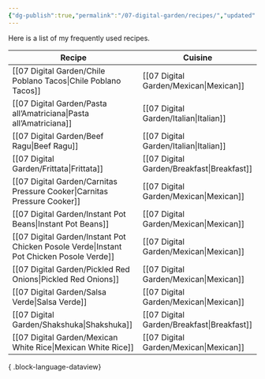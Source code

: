 ```yaml
---
{"dg-publish":true,"permalink":"/07-digital-garden/recipes/","updated":"2025-04-05T16:57:31.654-07:00"}
---
```



Here is a list of my frequently used recipes.

| Recipe                                                                                      | Cuisine                                       |
| ------------------------------------------------------------------------------------------- | --------------------------------------------- |
| [[07 Digital Garden/Chile Poblano Tacos\|Chile Poblano Tacos]]                           | [[07 Digital Garden/Mexican\|Mexican]]     |
| [[07 Digital Garden/Pasta all’Amatriciana\|Pasta all’Amatriciana]]                       | [[07 Digital Garden/Italian\|Italian]]     |
| [[07 Digital Garden/Beef Ragu\|Beef Ragu]]                                               | [[07 Digital Garden/Italian\|Italian]]     |
| [[07 Digital Garden/Frittata\|Frittata]]                                                 | [[07 Digital Garden/Breakfast\|Breakfast]] |
| [[07 Digital Garden/Carnitas Pressure Cooker\|Carnitas Pressure Cooker]]                 | [[07 Digital Garden/Mexican\|Mexican]]     |
| [[07 Digital Garden/Instant Pot Beans\|Instant Pot Beans]]                               | [[07 Digital Garden/Mexican\|Mexican]]     |
| [[07 Digital Garden/Instant Pot Chicken Posole Verde\|Instant Pot Chicken Posole Verde]] | [[07 Digital Garden/Mexican\|Mexican]]     |
| [[07 Digital Garden/Pickled Red Onions\|Pickled Red Onions]]                             | [[07 Digital Garden/Mexican\|Mexican]]     |
| [[07 Digital Garden/Salsa Verde\|Salsa Verde]]                                           | [[07 Digital Garden/Mexican\|Mexican]]     |
| [[07 Digital Garden/Shakshuka\|Shakshuka]]                                               | [[07 Digital Garden/Breakfast\|Breakfast]] |
| [[07 Digital Garden/Mexican White Rice\|Mexican White Rice]]                             | [[07 Digital Garden/Mexican\|Mexican]]     |

{ .block-language-dataview}

